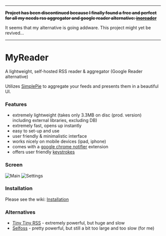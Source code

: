 ------
~~**Project has been discontinued because I finally found a free and perfect for all my needs rss aggregator and google reader alternative: [inoreader](http://www.inoreader.com)**~~

It seems that my alternative is going addware. This project might yet be revived...

------




MyReader
=======

A lightweight, self-hosted RSS reader & aggregator (Google Reader alternative)

Utilizes [SimplePie](http://simplepie.org) to aggregate your feeds and presents them in a beautiful UI.


### Features
- extremely lightweight (takes only 3.3MB on disc (prod. version) including external libraries, excluding DB)
- extremely fast, opens up instantly
- easy to set-up and use
- user friendly & minimalistic interface
- works nicely on mobile devices (ipad, iphone)
- comes with a [google chrome notifier](https://github.com/tborychowski/myreader-notifier) extension
- offers user friendly [keystrokes](https://github.com/tborychowski/myreader/wiki/Keystrokes)


### Screen
![Main](https://raw.github.com/tborychowski/myreader/master/web-src/screenshots/main.png)
![Settings](https://raw.github.com/tborychowski/myreader/master/web-src/screenshots/settings.png)

### Installation
Please see the wiki: [Installation](https://github.com/tborychowski/myreader/wiki/Installation)

### Alternatives
- [Tiny Tiny RSS](http://tt-rss.org) - extremely powerful, but huge and slow
- [Selfoss](http://selfoss.aditu.de) - pretty powerful, but still a bit too large and too slow (for me)
